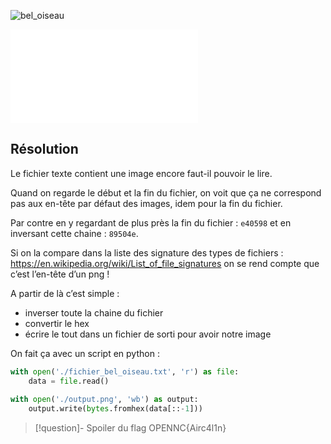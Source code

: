 ![bel_oiseau](../../../../attachements/bel_oiseau.png)

![fichier_bel_oiseau](../../../../attachements/fichier_bel_oiseau.txt)
## Résolution

Le fichier texte contient une image encore faut-il pouvoir le lire.

Quand on regarde le début et la fin du fichier, on voit que ça ne correspond pas aux en-tête par défaut des images, idem pour la fin du fichier.

Par contre en y regardant de plus près la fin du fichier : `e40598` et en inversant cette chaine : `89504e`.

Si on la compare dans la liste des signature des types de fichiers : https://en.wikipedia.org/wiki/List_of_file_signatures on se rend compte que c’est l’en-tête d’un png ! 

A partir de là c’est simple : 
* inverser toute la chaine du fichier
* convertir le hex
* écrire le tout dans un fichier de sorti pour avoir notre image

On fait ça avec un script en python : 
```python
with open('./fichier_bel_oiseau.txt', 'r') as file:  
    data = file.read()  
  
with open('./output.png', 'wb') as output:  
    output.write(bytes.fromhex(data[::-1]))
```

>[!question]- Spoiler du flag
> OPENNC{Airc4l1n}

